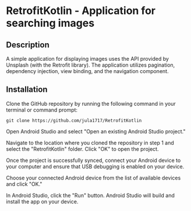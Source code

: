 # RetrofitKotlin - Application for searching images
## Description
A simple application for displaying images uses the API provided by Unsplash (with the Retrofit library). The application utilizes pagination, dependency injection, view binding, and the navigation component.

## Installation 
Clone the GitHub repository by running the following command in your terminal or command prompt:

``` git clone https://github.com/jula1717/RetrofitKotlin ```

Open Android Studio and select "Open an existing Android Studio project."

Navigate to the location where you cloned the repository in step 1 and select the "RetrofitKotlin" folder. Click "OK" to open the project.

Once the project is successfully synced, connect your Android device to your computer and ensure that USB debugging is enabled on your device.

Choose your connected Android device from the list of available devices and click "OK."

In Android Studio, click the "Run" button. Android Studio will build and install the app on your device. 
